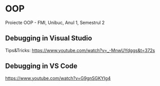 # OOP
Proiecte OOP - FMI, Unibuc, Anul 1, Semestrul 2


## Debugging in Visual Studio
Tips&Tricks: https://www.youtube.com/watch?v=_-MnwUYdggs&t=372s

## Debugging in VS Code  
https://www.youtube.com/watch?v=G9gnSGKYIg4
